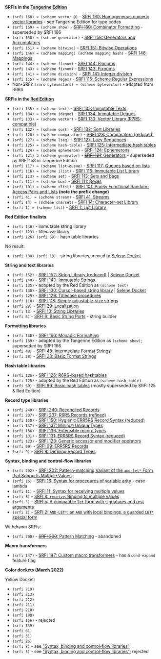 **SRFIs in the [Tangerine Edition](https://github.com/johnwcowan/r7rs-work/blob/master/TangerineEdition.md)**

- `(srfi 160) ≈ (scheme vector @)` - [SRFI 160: Homogeneous numeric vector libraries](https://srfi.schemers.org/srfi-160/) - see Tangerine Edition for type codes
- `(srfi 159) ≈ (scheme show)` - [~~SRFI 159~~: Combinator Formatting](https://srfi.schemers.org/srfi-159/) - superseded by SRFI 166
- `(srfi 158) ≈ (scheme generator)` - [SRFI 158: Generators and Accumulators](https://srfi.schemers.org/srfi-158/)
- `(srfi 151) ≈ (scheme bitwise)` - [SRFI 151: Bitwise Operations](https://srfi.schemers.org/srfi-151/)
- `(srfi 146) ≈ (scheme mapping) (scheme mapping hash)` - [SRFI 146: Mappings](https://srfi.schemers.org/srfi-146/)
- `(srfi 144) ≈ (scheme flonum)` - [SRFI 144: Flonums](https://srfi.schemers.org/srfi-144/)
- `(srfi 143) ≈ (scheme fixnum)` - [SRFI 143: Fixnums](https://srfi.schemers.org/srfi-143/)
- `(srfi 141) ≈ (scheme division)` - [SRFI 141: Integer division](https://srfi.schemers.org/srfi-141/)
- `(srfi 115) ≈ (scheme regex)` - [SRFI 115: Scheme Regular Expressions](https://srfi.schemers.org/srfi-115/)
- Non-SRFI: `(rnrs bytevectors) ≈ (scheme bytevector)` - adopted from R6RS

**SRFIs in the [Red Edition](https://github.com/johnwcowan/r7rs-work/blob/master/RedEdition.md)**

- `(srfi 135) ≈ (scheme text)` - [SRFI 135: Immutable Texts](https://srfi.schemers.org/srfi-135/)
- `(srfi 134) ≈ (scheme ideque)` - [SRFI 134: Immutable Deques](https://srfi.schemers.org/srfi-134/)
- `(srfi 133) ≈ (scheme vector)` - [SRFI 133: Vector Library (R7RS-compatible)](https://srfi.schemers.org/srfi-133/)
- `(srfi 132) ≈ (scheme sort)` - [SRFI 132: Sort Libraries](https://srfi.schemers.org/srfi-132/)
- `(srfi 128) ≈ (scheme comparator)` - [SRFI 128: Comparators (reduced)](https://srfi.schemers.org/srfi-128/)
- `(srfi 127) ≈ (scheme lseq)` - [SRFI 127: Lazy Sequences](https://srfi.schemers.org/srfi-127/)
- `(srfi 125) ≈ (scheme hash-table)` - [SRFI 125: Intermediate hash tables](https://srfi.schemers.org/srfi-125/)
- `(srfi 124) ≈ (scheme ephemeron)` - [SRFI 124: Ephemerons](https://srfi.schemers.org/srfi-124/)
- `(srfi 121) ⊇ (scheme generator)` - [~~SRFI 121~~: Generators](https://srfi.schemers.org/srfi-121/) - superseded by SRFI 158 in Tangerine Edition
- `(srfi 117) ≈ (scheme list-queue)` - [SRFI 117: Queues based on lists](https://srfi.schemers.org/srfi-117/)
- `(srfi 116) ≈ (scheme ilist)` - [SRFI 116: Immutable List Library](https://srfi.schemers.org/srfi-116/)
- `(srfi 113) ≈ (scheme set)` - [SRFI 113: Sets and bags](https://srfi.schemers.org/srfi-113/)
- `(srfi 111) ≈ (scheme box)` - [SRFI 111: Boxes](https://srfi.schemers.org/srfi-111/)
- `(srfi 101) ≈ (scheme rlist)` - [SRFI 101: Purely Functional Random-Access Pairs and Lists](https://github.com/johnwcowan/r7rs-work/blob/master/RedEdition.md#immutability) **(note the prefix change)**
- `(srfi 41) ≈ (scheme stream)` - [SRFI 41: Streams](https://srfi.schemers.org/srfi-41/)
- `(srfi 14) ≈ (scheme charset)` - [SRFI 14: Character-set Library](https://srfi.schemers.org/srfi-14/)
- `(srfi 1) ≈ (scheme list)` - [SRFI 1: List Library](https://srfi.schemers.org/srfi-1)

**Red Edition finalists**

- `(srfi 140)` - immutable string library
- `(srfi 129)` - titlecase library
- `(srfi 126) (srfi 69)` - hash table libraries

No result:

- `(srfi 130) (srfi 13)` - string libraries, moved to [Selene Docket](https://github.com/johnwcowan/r7rs-work/blob/master/ColorDockets.md#selene-docket-portable-not-srfis-no-implementations)

**String and text libraries**

- `(srfi 152)` - [SRFI 152: String Library (reduced)](https://srfi.schemers.org/srfi-152/) | [Selene Docket](https://github.com/johnwcowan/r7rs-work/blob/master/ColorDockets.md#selene-docket-portable-not-srfis-no-implementations)
- `(srfi 140)` - [SRFI 140: Immutable Strings](https://srfi.schemers.org/srfi-140/)
- `(srfi 135)` - adopted by the Red Edition as `(scheme text)`
- `(srfi 130)` - [SRFI 130: Cursor-based string library](https://srfi.schemers.org/srfi-130/) | [Selene Docket](https://github.com/johnwcowan/r7rs-work/blob/master/ColorDockets.md#selene-docket-portable-not-srfis-no-implementations)
- `(srfi 129)` - [SRFI 129: Titlecase procedures](https://srfi.schemers.org/srfi-129/)
- `(srfi 118)` - [SRFI 118: Simple adjustable-size strings](https://srfi.schemers.org/srfi-118/)
- `(srfi 29)` - [SRFI 29: Localization](https://srfi.schemers.org/srfi-29/srfi-29.html)
- `(srfi 13)` - [SRFI 13: String Libraries](https://srfi.schemers.org/srfi-13/)
- `(srfi 6)` - [SRFI 6: Basic String Ports](https://srfi.schemers.org/srfi-6/) - string builder

**Formatting libraries**

- `(srfi 166)` - [SRFI 166: Monadic Formatting](https://srfi.schemers.org/srfi-166/)
- `(srfi 159)` - adopted by the Tangerine Edition as `(scheme show)`; superseded by SRFI 166
- `(srfi 48)` - [SRFI 48: Intermediate Format Strings](https://srfi.schemers.org/srfi-48/)
- `(srfi 28)` - [SRFI 28: Basic Format Strings](https://srfi.schemers.org/srfi-28/)

**Hash table libraries**

- `(srfi 126)` - [SRFI 126: R6RS-based hashtables](https://srfi.schemers.org/srfi-126/)
- `(srfi 125)` - adopted by the Red Edition as `(scheme hash-table)`
- `(srfi 69)` - [SRFI 69: Basic hash tables](https://srfi.schemers.org/srfi-69/) (mostly superseded by SRFI 125 & Red Edition)

**Record type libraries**

- `(srfi 240)` - [SRFI 240: Reconciled Records](https://srfi.schemers.org/srfi-240/)
- `(srfi 237)` - [SRFI 237: R6RS Records (refined)](https://srfi.schemers.org/srfi-237/)
- `(srfi 150)` - [SRFI 150: Hygienic ERR5RS Record Syntax (reduced)](https://srfi.schemers.org/srfi-150/)
- `(srfi 137)` - [SRFI 137: Minimal Unique Types](https://srfi.schemers.org/srfi-137/)
- `(srfi 136)` - [SRFI 136: Extensible record types](https://srfi.schemers.org/srfi-136/)
- `(srfi 131)` - [SRFI 131: ERR5RS Record Syntax (reduced)](https://srfi.schemers.org/srfi-131/)
- `(srfi 123)` - [SRFI 123: Generic accessor and modifier operators](https://srfi.schemers.org/srfi-123/)
- `(srfi 99)` - [SRFI 99: ERR5RS Records](https://srfi.schemers.org/srfi-99/)
- `(srfi 9)` - [SRFI 9: Defining Record Types](https://srfi.schemers.org/srfi-9/)

**Syntax, binding and control-flow libraries** <a id="user-content-anchor-syntax"/>

- `(srfi 202)` - [SRFI 202: Pattern-matching Variant of the `and-let*` Form that Supports Multiple Values](https://srfi.schemers.org/srfi-202/)
- `(srfi 16)` - [SRFI 16: Syntax for procedures of variable arity](https://srfi.schemers.org/srfi-16/) - case lambda
- `(srfi 11)` - [SRFI 11: Syntax for receiving multiple values](https://srfi.schemers.org/srfi-11/)
- `(srfi 8)` - [SRFI 8: `receive`: Binding to multiple values](https://srfi.schemers.org/srfi-8/)
- `(srfi 5)` - [SRFI 5: A compatible `let` form with signatures and rest arguments](https://srfi.schemers.org/srfi-5/)
- `(srfi 2)` - [SRFI 2: `AND-LET*`: an `AND` with local bindings, a guarded `LET*` special form](https://srfi.schemers.org/srfi-2/)

Withdrawn SRFIs:

- `(srfi 200)` - [~~SRFI 200~~: Pattern Matching](https://srfi.schemers.org/srfi-200/) - abandoned

**Macro transformers**

- `(srfi 147)` - [SRFI 147: Custom macro transformers](https://srfi.schemers.org/srfi-147/) - has a `cond-expand` feature flag

**[Color dockets](https://github.com/johnwcowan/r7rs-work/blob/master/ColorDockets.md) (March 2022)**

Yellow Docket:

- `(srfi 219)`
- `(srfi 213)`
- `(srfi 212)`
- `(srfi 211)`
- `(srfi 210)`
- `(srfi 188)`
- `(srfi 156)` - rejected
- `(srfi 139)`
- `(srfi 61)`
- `(srfi 31)`
- `(srfi 26)`
- `(srfi 8)` - see ["Syntax, binding and control-flow libraries"](#user-content-anchor-syntax)
- `(srfi 5)` - see ["Syntax, binding and control-flow libraries"](#user-content-anchor-syntax); rejected
